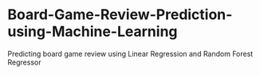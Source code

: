 # Board-Game-Review-Prediction-using-Machine-Learning
Predicting board game review using Linear Regression and Random Forest Regressor
